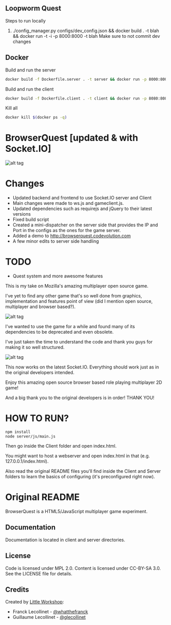 ## Loopworm Quest
Steps to run locally
1) ./config_manager.py configs/dev_config.json && docker build . -t blah && docker run -t -i -p 8000:8000 -t blah
Make sure to not commit dev changes

## Docker
Build and run the server
```bash
docker build -f Dockerfile.server . -t server && docker run -p 8000:8000 -t server
```
Build and run the client
```bash
docker build -f Dockerfile.client . -t client && docker run -p 8080:8080 -t client
```

Kill all
```bash
docker kill $(docker ps -q)
```

BrowserQuest [updated & with Socket.IO]
============

![alt tag](https://raw.github.com/nenuadrian/BrowserQuest/master/screens/1.png)

Changes
============
  * Updated backend and frontend to use Socket.IO server and Client
  * Main changes were made to ws.js and gameclient.js.
  * Updated dependencies such as requirejs and jQuery to their latest versions
  * Fixed build script
  * Created a mini-dispatcher on the server side that provides the IP and Port in the configs as the ones for the game server.
  * Added a demo to http://browserquest.codevolution.com
  * A few minor edits to server side handling

TODO
============
  * Quest system and more awesome features
 


This is my take on Mozilla's amazing multiplayer open source game.

I've yet to find any other game that's so well done from graphics, implementation and features point of view (did I mention open source, multiplayer and browser based?).

![alt tag](https://raw.github.com/nenuadrian/BrowserQuest/master/screens/2.png)

I've wanted to use the game for a while and found many of its dependencies to be deprecated and even obsolete.

I've just taken the time to understand the code and thank you guys for making it so well structured.

![alt tag](https://raw.github.com/nenuadrian/BrowserQuest/master/screens/3.png)

This now works on the latest Socket.IO. Everything should work just as in the original developers intended.

Enjoy this amazing open source browser based role playing multiplayer 2D game!

And a big thank you to the original developers is in order! THANK YOU!

HOW TO RUN?
============

```
npm install
node server/js/main.js
```

Then go inside the Client folder and open index.html.

You might want to host a webserver and open index.html in that (e.g. 127.0.0.1/index.html).

Also read the original README files you'll find inside the Client and Server folders to learn the basics of configuring (it's preconfigured right now).


Original README
============
BrowserQuest is a HTML5/JavaScript multiplayer game experiment.


Documentation
-------------

Documentation is located in client and server directories.


License
-------

Code is licensed under MPL 2.0. Content is licensed under CC-BY-SA 3.0.
See the LICENSE file for details.


Credits
-------
Created by [Little Workshop](http://www.littleworkshop.fr):

* Franck Lecollinet - [@whatthefranck](http://twitter.com/whatthefranck)
* Guillaume Lecollinet - [@glecollinet](http://twitter.com/glecollinet)
